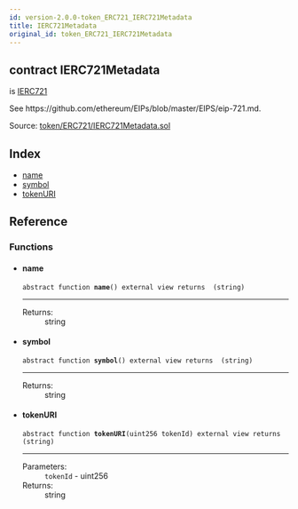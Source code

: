 ```yaml
---
id: version-2.0.0-token_ERC721_IERC721Metadata
title: IERC721Metadata
original_id: token_ERC721_IERC721Metadata
---
```


<div class="contract-doc"><div class="contract"><h2 class="contract-header"><span class="contract-kind">contract</span> IERC721Metadata</h2><p class="base-contracts"><span>is</span> <a href="token_ERC721_IERC721.html">IERC721</a></p><p class="description">See https://github.com/ethereum/EIPs/blob/master/EIPS/eip-721.md.</p><div class="source">Source: <a href="https://github.com/OpenZeppelin/zeppelin-solidity/blob/v2.0.0/contracts/token/ERC721/IERC721Metadata.sol" target="_blank">token/ERC721/IERC721Metadata.sol</a></div></div><div class="index"><h2>Index</h2><ul><li><a href="token_ERC721_IERC721Metadata.html#name">name</a></li><li><a href="token_ERC721_IERC721Metadata.html#symbol">symbol</a></li><li><a href="token_ERC721_IERC721Metadata.html#tokenURI">tokenURI</a></li></ul></div><div class="reference"><h2>Reference</h2><div class="functions"><h3>Functions</h3><ul><li><div class="item function"><span id="name" class="anchor-marker"></span><h4 class="name">name</h4><div class="body"><code class="signature"><span>abstract </span>function <strong>name</strong><span>() </span><span>external </span><span>view </span><span>returns  (string) </span></code><hr/><dl><dt><span class="label-return">Returns:</span></dt><dd>string</dd></dl></div></div></li><li><div class="item function"><span id="symbol" class="anchor-marker"></span><h4 class="name">symbol</h4><div class="body"><code class="signature"><span>abstract </span>function <strong>symbol</strong><span>() </span><span>external </span><span>view </span><span>returns  (string) </span></code><hr/><dl><dt><span class="label-return">Returns:</span></dt><dd>string</dd></dl></div></div></li><li><div class="item function"><span id="tokenURI" class="anchor-marker"></span><h4 class="name">tokenURI</h4><div class="body"><code class="signature"><span>abstract </span>function <strong>tokenURI</strong><span>(uint256 tokenId) </span><span>external </span><span>view </span><span>returns  (string) </span></code><hr/><dl><dt><span class="label-parameters">Parameters:</span></dt><dd><div><code>tokenId</code> - uint256</div></dd><dt><span class="label-return">Returns:</span></dt><dd>string</dd></dl></div></div></li></ul></div></div></div>
